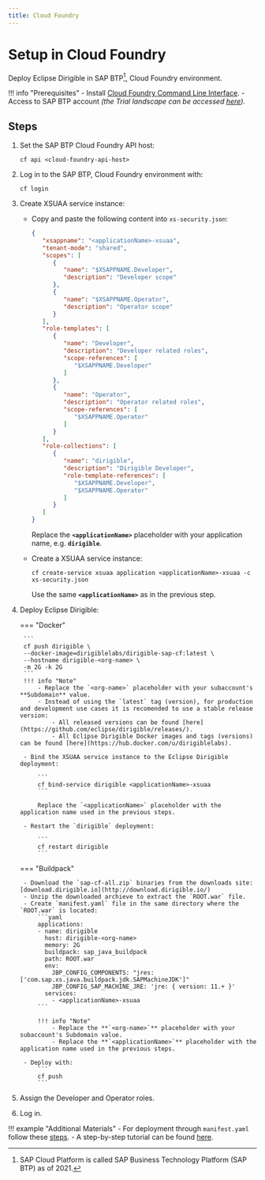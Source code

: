 ```yaml
---
title: Cloud Foundry
---
```


Setup in Cloud Foundry
===

Deploy Eclipse Dirigible in SAP BTP[^1], Cloud Foundry environment.

[^1]: SAP Cloud Platform is called SAP Business Technology Platform (SAP BTP) as of 2021.
    
!!! info "Prerequisites"
    - Install [Cloud Foundry Command Line Interface](http://docs.cloudfoundry.org/devguide/installcf/install-go-cli.html).
    - Access to SAP BTP account _(the Trial landscape can be accessed [here](https://account.hanatrial.ondemand.com/))._

Steps
---

1. Set the SAP BTP Cloud Foundry API host:

    ```
    cf api <cloud-foundry-api-host>
    ```

1. Log in to the SAP BTP, Cloud Foundry environment with:

    ```
    cf login
    ```

1. Create XSUAA service instance:

    - Copy and paste the following content into `xs-security.json`:

        ```json
        {
           "xsappname": "<applicationName>-xsuaa",
           "tenant-mode": "shared",
           "scopes": [
              {
                 "name": "$XSAPPNAME.Developer",
                 "description": "Developer scope"
              },
              {
                 "name": "$XSAPPNAME.Operator",
                 "description": "Operator scope"
              }
           ],
           "role-templates": [
              {
                 "name": "Developer",
                 "description": "Developer related roles",
                 "scope-references": [
                    "$XSAPPNAME.Developer"
                 ]
              },
              {
                 "name": "Operator",
                 "description": "Operator related roles",
                 "scope-references": [
                    "$XSAPPNAME.Operator"
                 ]
              }
           ],
           "role-collections": [
              {
                 "name": "dirigible",
                 "description": "Dirigible Developer",
                 "role-template-references": [
                    "$XSAPPNAME.Developer",
                    "$XSAPPNAME.Operator"
                 ]
              }
           ]
        }
        ```

        Replace the **`<applicationName>`** placeholder with your application name, e.g. **`dirigible`**.

    - Create a XSUAA service instance:

        ```
        cf create-service xsuaa application <applicationName>-xsuaa -c xs-security.json
        ```

        Use the same **`<applicationName>`** as in the previous step.

1. Deploy Eclipse Dirigible:


    === "Docker"

        ```
        cf push dirigible \
        --docker-image=dirigiblelabs/dirigible-sap-cf:latest \
        --hostname dirigible-<org-name> \
        -m 2G -k 2G
        ```
        !!! info "Note"
            - Replace the `<org-name>` placeholder with your subaccount's **Subdomain** value.
            - Instead of using the `latest` tag (version), for production and development use cases it is recomended to use a stable release version:
                - All released versions can be found [here](https://github.com/eclipse/dirigible/releases/).
                - All Eclipse Dirigible Docker images and tags (versions) can be found [here](https://hub.docker.com/u/dirigiblelabs).

        - Bind the XSUAA service instance to the Eclipse Dirigible deployment:

            ```
            cf bind-service dirigible <applicationName>-xsuaa
            ```

            Replace the `<applicationName>` placeholder with the application name used in the previous steps.

        - Restart the `dirigible` deployment:

            ```
            cf restart dirigible
            ```

    === "Buildpack"

        - Download the `sap-cf-all.zip` binaries from the downloads site: [download.dirigible.io](http://download.dirigible.io/)
        - Unzip the downloaded archieve to extract the `ROOT.war` file.
        - Create `manifest.yaml` file in the same directory where the `ROOT.war` is located:
            ```yaml
            applications:
            - name: dirigible
              host: dirigible-<org-name>
              memory: 2G
              buildpack: sap_java_buildpack
              path: ROOT.war
              env:
                JBP_CONFIG_COMPONENTS: "jres: ['com.sap.xs.java.buildpack.jdk.SAPMachineJDK']"
                JBP_CONFIG_SAP_MACHINE_JRE: 'jre: { version: 11.+ }'
              services:
                - <applicationName>-xsuaa
            ```

            !!! info "Note"
                - Replace the **`<org-name>`** placeholder with your subaccount's Subdomain value.
                - Replace the **`<applicationName>`** placeholder with the application name used in the previous steps.

        - Deploy with:
            ```
            cf push
            ```

1. Assign the Developer and Operator roles.

1. Log in.

!!! example "Additional Materials"
    - For deployment through `manifest.yaml` follow these [steps](https://github.com/dirigiblelabs/deployment-sap-cloud-foundry).
    - A step-by-step tutorial can be found [here](https://blogs.sap.com/2020/03/15/how-to-deploy-eclipse-dirigible-in-the-sap-cloud-platform-cloud-foundry-environment/).
